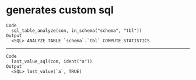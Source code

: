 # generates custom sql

    Code
      sql_table_analyze(con, in_schema("schema", "tbl"))
    Output
      <SQL> ANALYZE TABLE `schema`.`tbl` COMPUTE STATISTICS

---

    Code
      last_value_sql(con, ident("a"))
    Output
      <SQL> last_value(`a`, TRUE)

